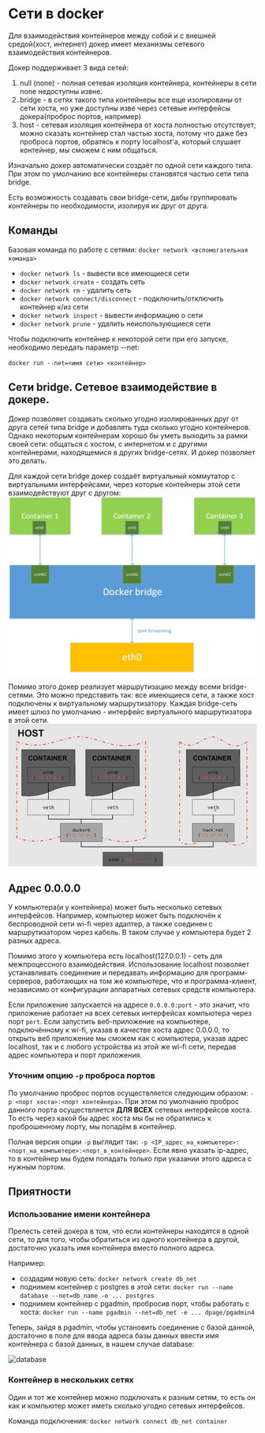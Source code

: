 # Сети в docker
Для взаимодействия контейнеров между собой и с внешней средой(хост, интернет) докер имеет механизмы сетевого взаимодействия контейнеров.

Докер поддерживает 3 вида сетей:
1. null (none) - полная сетевая изоляция контейнера, контейнеры в сети none недоступны извне.
2. bridge - в сетях такого типа контейнеры все еще изолированы от сети хоста, но уже доступны изве через сетевые интерфейсы докера(проброс портов, например)
3. host - сетевая изоляция контейнера от хоста полностью отсутствует; можно сказать контейнер стал частью хоста, потому что даже без проброса портов, обратясь к порту localhost'а, который слушает контейнер, мы сможем с ним общаться.

 Изначально докер автоматически создаёт по одной сети каждого типа. При этом по умолчанию все контейнеры становятся частью сети типа bridge. 

 Есть возможность создавать свои bridge-сети, дабы группировать контейнеры по необходимости, изолируя их друг от друга. 

## Команды
 Базовая команда по работе с сетями: `docker network <вспомогательная команда>`
 - `docker network ls` - вывести все имеющиеся сети
 - `docker network create` - создать сеть
 - `docker network rm` - удалить сеть
 - `docker network connect/disconnect` - подключить/отключить контейнер к/из сети
 - `docker network inspect` - вывести информацию о сети
 - `docker network prune` - удалить неиспользующиеся сети


Чтобы подключить контейнер к некоторой сети при его запуске, необходимо передать параметр --net:

`docker run --net=<имя сети> <контейнер>`

## Сети bridge. Сетевое взаимодействие в докере.
Докер позволяет создавать сколько угодно изолированных друг от друга сетей типа bridge и добавлять туда сколько угодно контейнеров. Однако некоторым контейнерам хорошо бы уметь выходить за рамки своей сети: общаться с хостом, с интернетом и с другими контейнерами, находящемися в других bridge-сетях. И докер позволяет это делать.

Для каждой сети bridge докер создаёт виртуальный коммутатор с виртуальными интерфейсами, через которые контейнеры этой сети взаимодействуют друг с другом:
![bridge](bridge.jpg)

Помимо этого докер реализует маршрутизацию между всеми bridge-сетями. Это можно представить так: все имеющиеся сети, а также хост подключены к виртуальному маршрутизатору. Каждая bridge-сеть имеет шлюз по умолчанию - интерфейс виртуального маршрутизатора в этой сети. 
![net](net.png)

## Адрес 0.0.0.0
У компьютера(и у контейнера) может быть несколько сетевых интерфейсов. Например, компьютер может быть подключён к беспроводной сети wi-fi через адаптер, а также соединен с маршрутизатором через кабель. В таком случае у компьютера будет 2 разных адреса. 

Помимо этого у компьютера есть localhost(127.0.0.1) - сеть для межпроцессного взаимодействия. Использование localhost позволяет устанавливать соединение и передавать информацию для программ-серверов, работающих на том же компьютере, что и программа-клиент, независимо от конфигурации аппаратных сетевых средств компьютера.

Если приложение запускается на адресе `0.0.0.0:port` - это значит, что приложение работает на всех сетевых интерфейсах компьютера через порт `port`. Если запустить веб-приложение на компьютере, подключённому к wi-fi, указав в качестве хоста адрес 0.0.0.0, то открыть веб приложение мы сможем как с компьютера, указав адрес localhost, так и с любого устройства из этой же wi-fi сети, передав адрес компьютера и порт приложения.


### Уточним опцию `-p` проброса портов
По умолчанию проброс портов осуществляется следующим образом: `-p <порт хоста>:<порт контейнера>`. При этом по умолчанию проброс данного порта осуществляется __ДЛЯ ВСЕХ__ сетевых интерфейсов хоста. То есть через какой бы адрес хоста мы бы не обратились к проброшенному порту, мы попадём в контейнер. 

Полная версия опции `-p` выглядит так: `-p <IP_адрес_на_компьютере>:<порт_на_компьютере>:<порт_в_контейнере>`. Если явно указать ip-адрес, то в контейнер мы будем попадать только при указании этого адреса с нужным портом. 


## Приятности 
### Использование имени контейнера
Прелесть сетей докера в том, что если контейнеры находятся в одной сети, то для того, чтобы обратиться из одного контейнера в другой, достаточно указать имя контейнера вместо полного адреса.

Например:
- создадим новую сеть: `docker network create db_net`
- поднимем контейнер с postgres в этой сети: `docker run --name database --net=db_name -e ... postgres`
- поднимем контейнер с pgadmin, пробросив порт, чтобы работать с хоста: `docker run --name pgadmin --net=db_net -e ... dpage/pgadmin4`

Теперь, зайдя в pgadmin, чтобы установить соединение с базой данной, достаточно в поле для ввода адреса базы данных ввести имя контейнера с базой данных, в нашем случае database:

![database](example.png)

### Контейнер в нескольких сетях
Один и тот же контейнер можно подключать к разным сетям, то есть он как и компьютер может иметь сколько угодно сетевых интерфейсов.

Команда подключения: `docker network connect db_net container`
